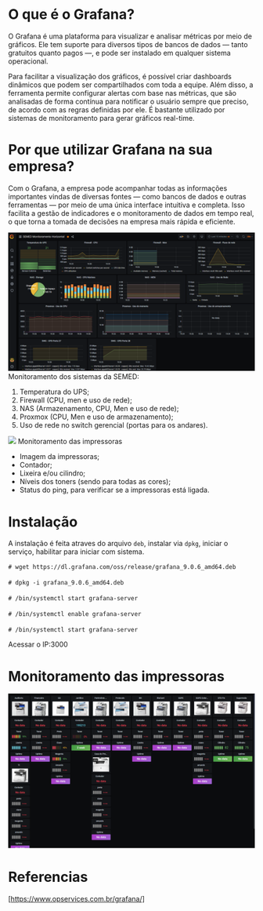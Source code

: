 # O que é o Grafana?
O Grafana é uma plataforma para visualizar e analisar métricas por meio de gráficos. Ele tem suporte para diversos tipos de bancos de dados — tanto gratuitos quanto pagos —, e pode ser instalado em qualquer sistema operacional.

Para facilitar a visualização dos gráficos, é possível criar dashboards dinâmicos que podem ser compartilhados com toda a equipe. Além disso, a ferramenta permite configurar alertas com base nas métricas, que são analisadas de forma contínua para notificar o usuário sempre que preciso, de acordo com as regras definidas por ele. É bastante utilizado por sistemas de monitoramento para gerar gráficos real-time.

# Por que utilizar Grafana na sua empresa?
Com o Grafana, a empresa pode acompanhar todas as informações importantes vindas de diversas fontes — como bancos de dados e outras ferramentas — por meio de uma única interface intuitiva e completa. Isso facilita a gestão de indicadores e o monitoramento de dados em tempo real, o que torna a tomada de decisões na empresa mais rápida e eficiente.

![](moni_hori.png)
Monitoramento dos sistemas da SEMED:

1. Temperatura do UPS;
2. Firewall (CPU, men e uso de rede);
3. NAS (Armazenamento, CPU, Men e uso de rede);
4. Proxmox (CPU, Men e uso de armazenamento);
5. Uso de rede no switch gerencial (portas para os andares).

![](moni_vert.png)
Monitoramento das impressoras
* Imagem da impressoras;
* Contador;
* Lixeira e/ou cilindro;
* Níveis dos toners (sendo para todas as cores);
* Status do ping, para verificar se a impressoras está ligada.

# Instalação

A instalação é feita atraves do arquivo ``deb``, instalar via ``dpkg``, iniciar o serviço, habilitar para iniciar com sistema.

~~~~shell
# wget https://dl.grafana.com/oss/release/grafana_9.0.6_amd64.deb

# dpkg -i grafana_9.0.6_amd64.deb

# /bin/systemctl start grafana-server

# /bin/systemctl enable grafana-server

# /bin/systemctl start grafana-server
~~~~

Acessar o IP:3000

# Monitoramento das impressoras

![](moni_imp.png)

# Referencias
[https://www.opservices.com.br/grafana/]